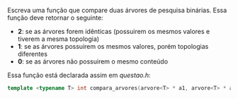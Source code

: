 Escreva uma função que compare duas árvores de pesquisa binárias. Essa função deve retornar o seguinte:

* **2**: se as árvores forem idênticas (possuirem os mesmos valores e tiverem a mesma topologia)
* **1**: se as árvores possuirem os mesmos valores, porém topologias diferentes
* **0**: se as árvores não possuirem o mesmo conteúdo

Essa função está declarada assim em _questao.h_:

```c++
template <typename T> int compara_arvores(arvore<T> * a1, arvore<T> * a2);
```